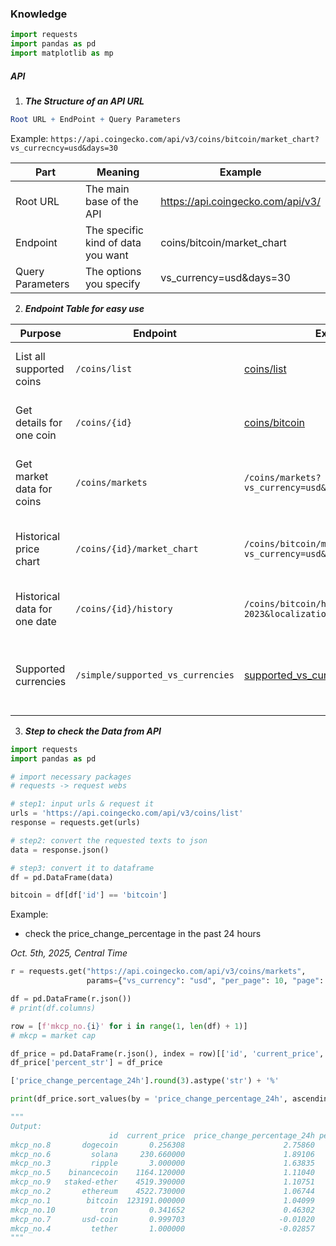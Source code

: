 ### Knowledge
```python
import requests
import pandas as pd
import matplotlib as mp
```
##### API
1. __*The Structure of an API URL*__
```mathematica
Root URL + EndPoint + Query Parameters
```
Example: 
`https://api.coingecko.com/api/v3/coins/bitcoin/market_chart?vs_currecncy=usd&days=30`

Part | Meaning | Example
---| ---| ---|
Root URL | The main base of the API | https://api.coingecko.com/api/v3/
Endpoint | The specific kind of data you want | coins/bitcoin/market_chart
Query Parameters | The options you specify | vs_currency=usd&days=30

2. __*Endpoint Table for easy use*__

| Purpose | Endpoint | Example | Description |
|----------|-----------|----------|--------------|
| List all supported coins | `/coins/list` | [coins/list](https://api.coingecko.com/api/v3/coins/list) | Returns every coin ID, symbol, and name |
| Get details for one coin | `/coins/{id}` | [coins/bitcoin](https://api.coingecko.com/api/v3/coins/bitcoin) | Market cap, supply, description, links |
| Get market data for coins | `/coins/markets` | `/coins/markets?vs_currency=usd&ids=bitcoin,ethereum` | Current price, market cap, volume, and change |
| Historical price chart | `/coins/{id}/market_chart` | `/coins/bitcoin/market_chart?vs_currency=usd&days=30` | Price, market cap, and volume for the last N days |
| Historical data for one date | `/coins/{id}/history` | `/coins/bitcoin/history?date=01-01-2023&localization=false` | Price info on a specific date |
| Supported currencies | `/simple/supported_vs_currencies` | [supported_vs_currencies](https://api.coingecko.com/api/v3/simple/supported_vs_currencies) | Lists all supported fiat currencies (usd, eur, cny, etc.) |

3. __*Step to check the Data from API*__
```python
import requests
import pandas as pd

# import necessary packages
# requests -> request webs

# step1: input urls & request it
urls = 'https://api.coingecko.com/api/v3/coins/list'
response = requests.get(urls)

# step2: convert the requested texts to json 
data = response.json()

# step3: convert it to dataframe
df = pd.DataFrame(data)

bitcoin = df[df['id'] == 'bitcoin']
```
Example: 
- check the price_change_percentage in the past 24 hours

*Oct. 5th, 2025, Central Time*
```python
r = requests.get("https://api.coingecko.com/api/v3/coins/markets",
                 params={"vs_currency": "usd", "per_page": 10, "page": 1})

df = pd.DataFrame(r.json())
# print(df.columns)

row = [f'mkcp_no.{i}' for i in range(1, len(df) + 1)]
# mkcp = market cap

df_price = pd.DataFrame(r.json(), index = row)[['id', 'current_price', 'price_change_percentage_24h']]
df_price['percent_str'] = df_price

['price_change_percentage_24h'].round(3).astype('str') + '%'

print(df_price.sort_values(by = 'price_change_percentage_24h', ascending = False))

"""
Output: 
                      id  current_price  price_change_percentage_24h percent_str
mkcp_no.8       dogecoin       0.256308                      2.75860      2.759%
mkcp_no.6         solana     230.660000                      1.89106      1.891%
mkcp_no.3         ripple       3.000000                      1.63835      1.638%
mkcp_no.5    binancecoin    1164.120000                      1.11040       1.11%
mkcp_no.9   staked-ether    4519.390000                      1.10751      1.108%
mkcp_no.2       ethereum    4522.730000                      1.06744      1.067%
mkcp_no.1        bitcoin  123191.000000                      1.04099      1.041%
mkcp_no.10          tron       0.341652                      0.46302      0.463%
mkcp_no.7       usd-coin       0.999703                     -0.01020      -0.01%
mkcp_no.4         tether       1.000000                     -0.02857     -0.029%
"""
```